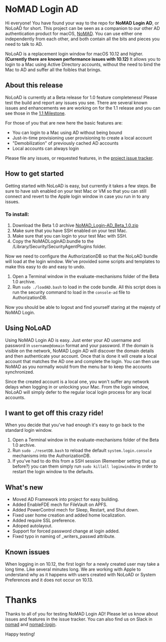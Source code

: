 # NoMAD Login AD

Hi everyone! You have found your way to the repo for **NoMAD Login AD**, or NoLoAD for short. This project can be seen as a companion to our other AD authentication product for macOS, [NoMAD](https://nomad.menu). You can use either one independently from each other, and both contain all the bits and pieces you need to talk to AD.

NoLoAD is a replacement login window for macOS 10.12 and higher. **(Currently there are known performance issues with 10.12)** It allows you to login to a Mac using Active Directory accounts, without the need to bind the Mac to AD and suffer all the foibles that brings.

## About this release
NoLoAD is currently at a Beta release for 1.0 feature completeness! Please test the build and report any issues you see. There are several known issues and enhancements we are working on for the 1.1 release and you can see those in the [1.1 Milestone](https://gitlab.com/orchardandgrove-oss/NoMADLogin-AD/milestones/5).

For those of you that are new here the basic features are:

* You can login to a Mac using AD without being bound
* Just-in-time provisioning user provisioning to create a local account
* "Demobilization" of previously cached AD accounts
* Local accounts can always login

Please file any issues, or requested features, in the [project issue tracker](https://gitlab.com/orchardandgrove-oss/NoMADLogin-AD/issues).

## How to get started
Getting started with NoLoAD is easy, but currently it takes a few steps. Be sure to have ssh enabled on your test Mac or VM so that you can still connect and revert to the Apple login window in case you run in to any issues.

### To install:
1. Download the Beta 1.0 archive [NoMAD_Login-AD_Beta_1.0.zip](/uploads/04329564dedcc1a291cec02915d8f1d4/NoMAD_Login-AD_Beta_1.0.zip)
2. Make sure that you have SSH enabled on your test Mac.
3. Make sure that you can login to your test Mac with SSH.
4. Copy the NoMADLoginAD.bundle to the /Library/Security/SecurityAgentPlugins folder.

Now we need to configure the AuthorizationDB so that the NoLoAD bundle will load at the login window. We've provided some scripts and templates to make this easy to do and easy to undo.

1. Open a Terminal window in the evaluate-mechanisms folder of the Beta 1.0 archive.
2. Run `sudo ./loadAD.bash` to load in the code bundle. All this script does is run the security command to load in the `console-ad` file to AuthorizationDB.

Now you should be able to logout and find yourself staring at the majesty of NoMAD Login.
## Using NoLoAD
Using NoMAD Login AD is easy. Just enter your AD username and password in `username@domain` format and your password. If the domain is visible on the network, NoMAD Login AD will discover the domain details and then authenticate your account. Once that is done it will create a local account that matches the AD one and complete the login. You can then use NoMAD as you normally would from the menu bar to keep the accounts synchronized.

Since the created account is a local one, you won't suffer any network delays when logging in or unlocking your Mac. From the login window, NoLoAD will simply defer to the regular local login process for any local accounts.

## I want to get off this crazy ride!
When you decide that you've had enough it's easy to go back to the standard login window.

1. Open a Terminal window in the evaluate-mechanisms folder of the Beta 1.0 archive.
2. Run `sudo ./resetDB.bash` to reload the default `system.login.console` mechanisms into the AuthorizationDB.
3. If you've had to do this from a SSH session (Remember setting that up before?) you can them simply run `sudo killall loginwindow` in order to restart the login window to the defaults.

## What's new
* Moved AD Framework into project for easy building.
* Added EnableFDE mech for FileVault on APFS.
* Added PowerControl mech for Sleep, Restart, and Shut down.
* Fixed user home creation and added home localization.
* Added require SSL preference.
* Adoped autolayout.
* Support for forced password change at login added.
* Fixed typo in naming of _writers_passwd attribute.


## Known issues
When logging in on 10.12, the first login for a newly created user may take a long time. Like several minutes long. We are working with Apple to understand why as it happens with users created with NoLoAD or System Preferences and it does not occur on 10.13.

# Thanks
Thanks to all of you for testing NoMAD Login AD! Please let us know about issues and features in the issue tracker. You can also find us on Slack in [nomad](https://macadmins.slack.com/messages/C1Y2Y14QG) and [nomad-login](https://macadmins.slack.com/messages/C88MFDLV8).

Happy testing!